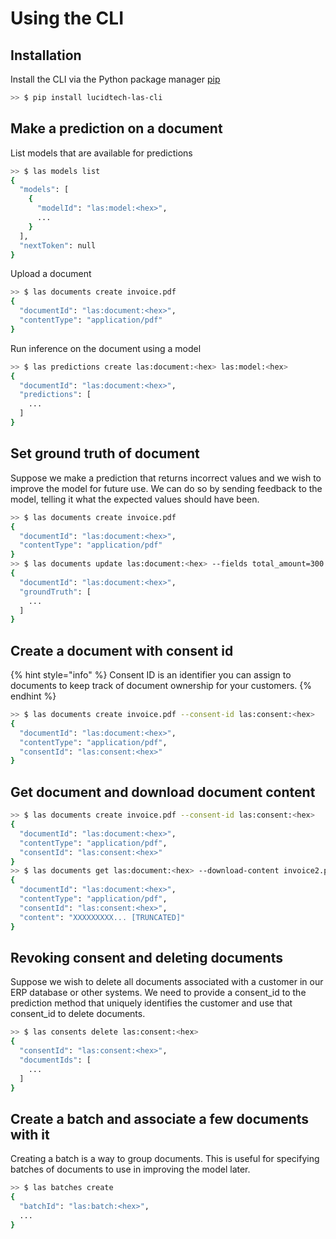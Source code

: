# Using the CLI

## Installation

Install the CLI via the Python package manager [pip](https://pip.pypa.io/en/stable/)

```bash
>> $ pip install lucidtech-las-cli
```

## Make a prediction on a document

List models that are available for predictions
```bash
>> $ las models list
{
  "models": [
    {
      "modelId": "las:model:<hex>",
      ...
    }
  ],
  "nextToken": null
}
```

Upload a document
```bash
>> $ las documents create invoice.pdf
{
  "documentId": "las:document:<hex>",
  "contentType": "application/pdf"
}
```

Run inference on the document using a model
```bash
>> $ las predictions create las:document:<hex> las:model:<hex>
{
  "documentId": "las:document:<hex>",
  "predictions": [
    ...
  ]
}
```

## Set ground truth of document

Suppose we make a prediction that returns incorrect values and we wish to improve the model for future use. We can do so by sending feedback to the model, telling it what the expected values should have been.

```bash
>> $ las documents create invoice.pdf
{
  "documentId": "las:document:<hex>",
  "contentType": "application/pdf"
}
>> $ las documents update las:document:<hex> --fields total_amount=300.00 due_date=2020-02-28
{
  "documentId": "las:document:<hex>",
  "groundTruth": [
    ...
  ]
}
```

## Create a document with consent id

{% hint style="info" %}
Consent ID is an identifier you can assign to documents to keep track of document ownership for your customers.
{% endhint %}

```bash
>> $ las documents create invoice.pdf --consent-id las:consent:<hex>
{
  "documentId": "las:document:<hex>",
  "contentType": "application/pdf",
  "consentId": "las:consent:<hex>"
}
```

## Get document and download document content

```bash
>> $ las documents create invoice.pdf --consent-id las:consent:<hex>
{
  "documentId": "las:document:<hex>",
  "contentType": "application/pdf",
  "consentId": "las:consent:<hex>"
}
>> $ las documents get las:document:<hex> --download-content invoice2.pdf
{
  "documentId": "las:document:<hex>",
  "contentType": "application/pdf",
  "consentId": "las:consent:<hex>",
  "content": "XXXXXXXXX... [TRUNCATED]"
}
```

## Revoking consent and deleting documents

Suppose we wish to delete all documents associated with a customer in our ERP database or other systems. We need to provide a consent\_id to the prediction method that uniquely identifies the customer and use that consent\_id to delete documents.

```bash
>> $ las consents delete las:consent:<hex>
{
  "consentId": "las:consent:<hex>",
  "documentIds": [
    ...
  ]
}
```

## Create a batch and associate a few documents with it

Creating a batch is a way to group documents. This is useful for specifying batches of documents to use in improving the model later.

```bash
>> $ las batches create
{
  "batchId": "las:batch:<hex>",
  ...
}
```

